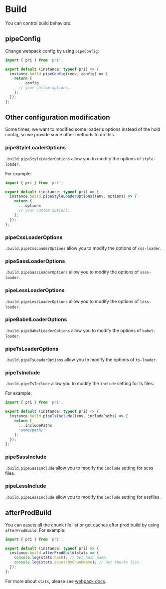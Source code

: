 # Build

You can control build behaviors.

## pipeConfig

Change webpack config by using `pipeConfig`:

```typescript
import { pri } from 'pri';

export default (instance: typeof pri) => {
  instance.build.pipeConfig((env, config) => {
    return {
      ...config
      // your custom options..
    };
  });
};
```

## Other configuration modification

Some times, we want to modified some loader's options instead of the hold config, so we provide some other methods to do this.

### pipeStyleLoaderOptions

`.build.pipeStyleLoaderOptions` allow you to modify the options of `style-loader`.

For example:

```typescript
import { pri } from 'pri';

export default (instance: typeof pri) => {
  instance.build.pipeStyleLoaderOptions((env, options) => {
    return {
      ...options
      // your custom options..
    };
  });
};
```

### pipeCssLoaderOptions

`.build.pipeCssLoaderOptions` allow you to modify the options of `css-loader`.

### pipeSassLoaderOptions

`.build.pipeSassLoaderOptions` allow you to modify the options of `sass-loader`.

### pipeLessLoaderOptions

`.build.pipeLessLoaderOptions` allow you to modify the options of `less-loader`.

### pipeBabelLoaderOptions

`.build.pipeBabelLoaderOptions` allow you to modify the options of `babel-loader`.

### pipeTsLoaderOptions

`.build.pipeTsLoaderOptions` allow you to modify the options of `ts-loader`.

### pipeTsInclude

`.build.pipeTsInclude` allow you to modify the `include` setting for ts files.

For example:

```typescript
import { pri } from 'pri';

export default (instance: typeof pri) => {
  instance.build.pipeTsInclude((env, includePaths) => {
    return [
      ...includePaths
      'some/path/'
    ];
  });
};
```

### pipeSassInclude

`.build.pipeSassInclude` allow you to modify the `include` setting for scss files.

### pipeLessInclude

`.build.pipeLessInclude` allow you to modify the `include` setting for essfiles.

## afterProdBuild

You can assets all the chunk file list or get caches after prod build by using `afterProdBuild`. For example:

```typescript
import { pri } from 'pri';

export default (instance: typeof pri) => {
  instance.build.afterProdBuild(stats => {
    console.log(stats.hash); // Get hash name.
    console.log(stats.assetsByChunkName); // Get thunks list.
  });
};
```

For more about `stats`, please see [webpack docs](https://webpack.js.org/api/stats/#structure).
